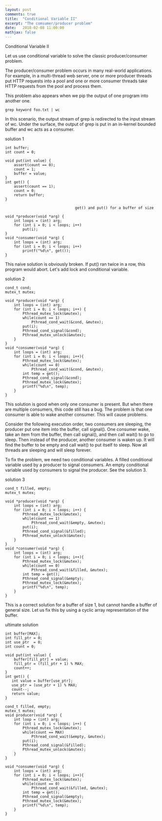 ```yaml
---
layout: post
comments: true
title:  "Conditional Variable II"
excerpt: "The comsumer/producer problem"
date:   2018-02-08 11:00:00
mathjax: false
---
```


Conditional Variable II



Let us use conditional variable to solve the classic producer/consumer problem.



The producer/consumer problem occurs in many real-world applications. For example, in a multi-thread web server, one or more producer threads put HTTP requests into a pool and one or more consumer threads take HTTP requests from the pool and process them.

This problem also appears when we pip the output of one program into another one. 

    grep keyword foo.txt | wc

In this scenario, the output stream of grep is redirected to the input stream of wc. Under the surface, the output of grep is put in an in-kernel bounded buffer and wc acts as a consumer.



solution 1

    int buffer;
    int count = 0;
    
    void put(int value) {
        assert(count == 0);
        count = 1;
        buffer = value;
    }
    int get() {
        assert(count == 1);
        count = 0;
        return buffer;
    }

									get() and put() for a buffer of size 

    void *producer(void *arg) {
        int loops = (int) arg;
        for (int i = 0; i < loops; i++)
            put(i);
    }
    void *consumer(void *arg) {
        int loops = (int) arg;
        for (int i = 0; i < loops; i++)
            printf("%d\n", get());
    }

This naive solution is obviously broken. If put() ran twice in a row, this program would abort. Let's add lock and conditional variable. 

solution 2

    cond_t cond;
    mutex_t mutex;
    
    void *producer(void *arg) {
        int loops = (int) arg;
        for (int i = 0; i < loops; i++) {
            Pthread_mutex_lock(&mutex);
        	while(count == 1)
                Pthread_cond_wait(&cond, &mutex);
            put(i);
        	Pthread_cond_signal(&cond);
        	Pthread_mutex_unlock(&mutex);
        }
    }
    void *consumer(void *arg) {
        int loops = (int) arg;
        for (int i = 0; i < loops; i++){
            Pthread_mutex_lock(&mutex);
            while(count == 0)
                Pthread_cond_wait(&cond, &mutex);
            int temp = get();
            Pthread_cond_signal(&cond);
            Pthread_mutex_lock(&mutex);
            printf("%d\n", temp);
        }       
    }

This solution is good when only one consumer is present. But when there are multiple consumers,  this code still has a bug. The problem is that one consumer is able to wake another consumer. This will cause problems.

Consider the following execution order, two consumers are sleeping, the producer put one item into the buffer, call signal(). One consumer wake, take an item from the buffer, then call signal(), and then call wait() to go to sleep. Then instead of the producer, another consumer is waken up. It will find the buffer to be empty and call wait() to put itself to sleep. Now all threads are sleeping and will sleep forever.

To fix the problem, we need two conditional variables. A filled conditional variable used by a producer to signal consumers. An empty conditional variable used by consumers to signal the producer. See the solution 3.



solution 3

    cond_t filled, empty;
    mutex_t mutex;
    
    void *producer(void *arg) {
        int loops = (int) arg;
        for (int i = 0; i < loops; i++) {
            Pthread_mutex_lock(&mutex);
        	while(count == 1)
                Pthread_cond_wait(&empty, &mutex);
            put(i);
        	Pthread_cond_signal(&filled);
        	Pthread_mutex_unlock(&mutex);
        }
    }
    void *consumer(void *arg) {
        int loops = (int) arg;
        for (int i = 0; i < loops; i++){
            Pthread_mutex_lock(&mutex);
            while(count == 0)
                Pthread_cond_wait(&filled, &mutex);
            int temp = get();
            Pthread_cond_signal(&empty);
            Pthread_mutex_lock(&mutex);
            printf("%d\n", temp);
        }       
    }

This is a correct solution for a buffer of size 1, but cannot handle a buffer of general size.  Let us fix this by using a cyclic array representation of the buffer.



ultimate solution

    int buffer[MAX];
    int fill_ptr = 0;
    int use_ptr  = 0;
    int count = 0;
    
    void put(int value) {
        buffer[fill_ptr] = value;
        fill_ptr = (fill_ptr + 1) % MAX;
        count++;
    }
    int get() {
       int value = buffer[use_ptr];
       use_ptr = (use_ptr + 1) % MAX;
       count--;
       return value;
    }

    cond_t filled, empty;
    mutex_t mutex;
    void producer(void *arg) {
        int loop = (int) arg;
        for (int i = 0; i < loops; i++) {
            Pthread_mutex_lock(&mutex);
        	while(count == MAX)
                Pthread_cond_wait(&empty, &mutex);
            put(i);
        	Pthread_cond_signal(&filled);
        	Pthread_mutex_unlock(&mutex);
        }
    }
    
    void *consumer(void *arg) {
        int loops = (int) arg;
        for (int i = 0; i < loops; i++){
            Pthread_mutex_lock(&mutex);
            while(count == 0)
                Pthread_cond_wait(&filled, &mutex);
            int temp = get();
            Pthread_cond_signal(&empty);
            Pthread_mutex_lock(&mutex);
            printf("%d\n", temp);
        }  
    }


